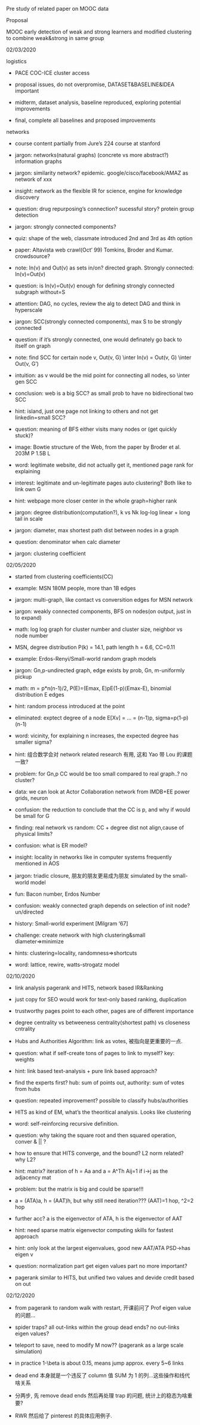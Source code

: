 Pre study of related paper on MOOC data

  

Proposal

MOOC early detection of weak and strong learners and modified clustering to combine weak&strong in same group

  

02/03/2020

logistics

-   PACE COC-ICE cluster access
    
-   proposal issues, do not overpromise, DATASET&BASELINE&IDEA important
    
-   midterm, dataset analysis, baseline reproduced, exploring potential improvements
    
-   final, complete all baselines and proposed improvements
    

networks

-   course content partially from Jure’s 224 course at stanford
    
-   jargon: networks(natural graphs) (concrete vs more abstract?) information graphs
    
-   jargon: similarity network? epidemic. google/cisco/facebook/AMAZ as network of xxx
    
-   insight: network as the flexible IR for science, engine for knowledge discovery
    
-   question: drug repurposing’s connection? sucessful story? protein group detection
    
-   jargon: strongly connected components?
    
-   quiz: shape of the web, classmate introduced 2nd and 3rd as 4th option
    
-   paper: Altavista web crawl(Oct’ 99) Tomkins, Broder and Kumar. crowdsource?
    
-   note: In(v) and Out(v) as sets in/on? directed graph. Strongly connected: In(v)=Out(v)
    
-   question: is In(v)=Out(v) enough for defining strongly connected subgraph without=S
    
-   attention: DAG, no cycles, review the alg to detect DAG and think in hyperscale
    
-   jargon: SCC(strongly connected components), max S to be strongly connected
    
-   question: if it’s strongly connected, one would definately go back to itself on graph
    
-   note: find SCC for certain node v, Out(v, G) \inter In(v) = Out(v, G) \inter Out(v, G’)
    
-   intuition: as v would be the mid point for connecting all nodes, so \inter gen SCC
    
-   conclusion: web is a big SCC? as small prob to have no bidirectional two SCC
    
-   hint: island, just one page not linking to others and not get linkedin=small SCC?
    
-   question: meaning of BFS either visits many nodes or (get quickly stuck)?
    
-   image: Bowtie structure of the Web, from the paper by Broder et al. 203M P 1.5B L
    
-   word: legitimate website, did not actually get it, mentioned page rank for explaining
    
-   interest: legitimate and un-legitimate pages auto clustering? Both like to link own G
    
-   hint: webpage more closer center in the whole graph=higher rank
    
-   jargon: degree distribution(computation?), k vs Nk log-log linear + long tail in scale
    
-   jargon: diameter, max shortest path dist between nodes in a graph
    
-   question: denominator when calc diameter
    
-   jargon: clustering coefficient
    

02/05/2020

-   started from clustering coefficients(CC)
    
-   example: MSN 180M people, more than 1B edges
    
-   jargon: multi-graph, like contact vs conversition edges for MSN network
    
-   jargon: weakly connected components, BFS on nodes(on output, just in to expand)
    
-   math: log log graph for cluster number and cluster size, neighbor vs node number
    
-   MSN, degree distribution P(k) = 14.1, path length h = 6.6, CC=0.11
    
-   example: Erdos-Renyi/Small-world random graph models
    
-   jargon: Gn,p-undirected graph, edge exists by prob, Gn, m-uniformly pickup
    
-   math: m = p*n(n-1)/2, P(E)=(Emax, E)pE(1-p)(Emax-E), binomial distribution E edges
    
-   hint: random process introduced at the point
    
-   eliminated: exptect degree of a node E[Xv] = … = (n-1)p, sigma=p(1-p)(n-1)
    
-   word: vicinity, for explaining n increases, the expected degree has smaller sigma?
    
-   hint: 组合数学会对 network related research 有用, 这和 Yao 带 Lou 的课题一致?
    
-   problem: for Gn,p CC would be too small compared to real graph..? no cluster?
    
-   data: we can look at Actor Collaboration network from IMDB+EE power grids, neuron
    
-   confusion: the reduction to conclude that the CC is p, and why if would be small for G
    
-   finding: real network vs random: CC + degree dist not align,cause of physical limits?
    
-   confusion: what is ER model?
    
-   insight: locality in networks like in computer systems frequently mentioned in AOS
    
-   jargon: triadic closure, 朋友的朋友更易成为朋友 simulated by the small-world model
    
-   fun: Bacon number, Erdos Number
    
-   confusion: weakly connected graph depends on selection of init node? un/directed
    
-   history: Small-world experiment [Milgram ‘67]
    
-   challenge: create network with high clustering&small diameter=>minimize
    
-   hints: clustering=locality, randomness=>shortcuts
    
-   word: lattice, rewire, watts-strogatz model
    

02/10/2020

-   link analysis pagerank and HITS, network based IR&Ranking
    
-   just copy for SEO would work for text-only based ranking, duplication
    
-   trustworthy pages point to each other, pages are of different importance
    
-   degree centrality vs betweeness centrality(shortest path) vs closeness cntrality
    
-   Hubs and Authorities Algorithm: link as votes, 被指向是更重要的一点.
    
-   question: what if self-create tons of pages to link to myself? key: weights
    
-   hint: link based text-analysis + pure link based approach?
    
-   find the experts first? hub: sum of points out, authority: sum of votes from hubs
    
-   question: repeated improvement? possible to classify hubs/authorities
    
-   HITS as kind of EM, what’s the theoritical analysis. Looks like clustering
    
-   word: self-reinforcing recursive definition.
    
-   question: why taking the square root and then squared operation, conver & || ?
    
-   how to ensure that HITS converge, and the bound? L2 norm related? why L2?
    
-   hint: matrix? iteration of h = Aa and a = A^Th Aij=1 if i->j as the adjacency mat
    
-   problem: but the matrix is big and could be sparse!!!
    
-   a = (ATA)a, h = (AAT)h, but why still need iteration??? (AAT)=1 hop, ^2=2 hop
    
-   further acc? a is the eigenvector of ATA, h is the eigenvector of AAT
    
-   hint: need sparse matrix eigenvector computing skills for fastest approach
    
-   hint: only look at the largest eigenvalues, good new AAT/ATA PSD->has eigen v
    
-   question: normalization part get eigen values part no more important?
    
-   pagerank similar to HITS, but unified two values and devide credit based on out
    

02/12/2020

-   from pagerank to random walk with restart, 开课前问了 Prof eigen value 的问题...
    
-   spider traps? all out-links within the group dead ends? no out-links eigen values?
    
-   teleport to save, need to modify M now?? (pagerank as a large scale simulation)
    
-   in practice 1-\beta is about 0.15, means jump approx. every 5~6 links
    
-   dead end 本身就是一个违反了 column 值 SUM 为 1 的列...这些操作和线代啥关系
    
-   分两步, 先 remove dead ends 然后再处理 trap 的问题, 统计上的稳态为啥重要?
    
-   RWR 然后给了 pinterest 的具体应用例子.
